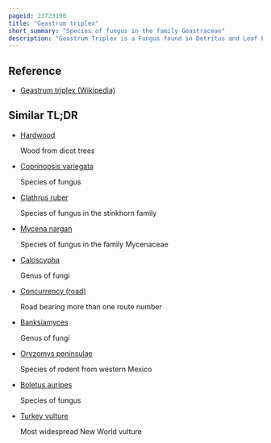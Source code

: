 ```yaml
---
pageid: 23723190
title: "Geastrum triplex"
short_summary: "Species of fungus in the family Geastraceae"
description: "Geastrum Triplex is a Fungus found in Detritus and Leaf Litter of Hardwood Forests around the World. It is commonly known as the collared Earthstar the saucered Earthstar or the triple Earthstar and less commonly known by the alternative Species name geastrum Indicum. It is the largest Member of the Genus Geastrum and expanded Mature Specimens can reach a Length from Tip to Tip of up to 12 Centimeters."
---
```


## Reference

- [Geastrum triplex (Wikipedia)](https://en.wikipedia.org/?curid=23723190)

## Similar TL;DR

- [Hardwood](/tldr/en/hardwood)

  Wood from dicot trees

- [Coprinopsis variegata](/tldr/en/coprinopsis-variegata)

  Species of fungus

- [Clathrus ruber](/tldr/en/clathrus-ruber)

  Species of fungus in the stinkhorn family

- [Mycena nargan](/tldr/en/mycena-nargan)

  Species of fungus in the family Mycenaceae

- [Caloscypha](/tldr/en/caloscypha)

  Genus of fungi

- [Concurrency (road)](/tldr/en/concurrency-road)

  Road bearing more than one route number

- [Banksiamyces](/tldr/en/banksiamyces)

  Genus of fungi

- [Oryzomys peninsulae](/tldr/en/oryzomys-peninsulae)

  Species of rodent from western Mexico

- [Boletus auripes](/tldr/en/boletus-auripes)

  Species of fungus

- [Turkey vulture](/tldr/en/turkey-vulture)

  Most widespread New World vulture
